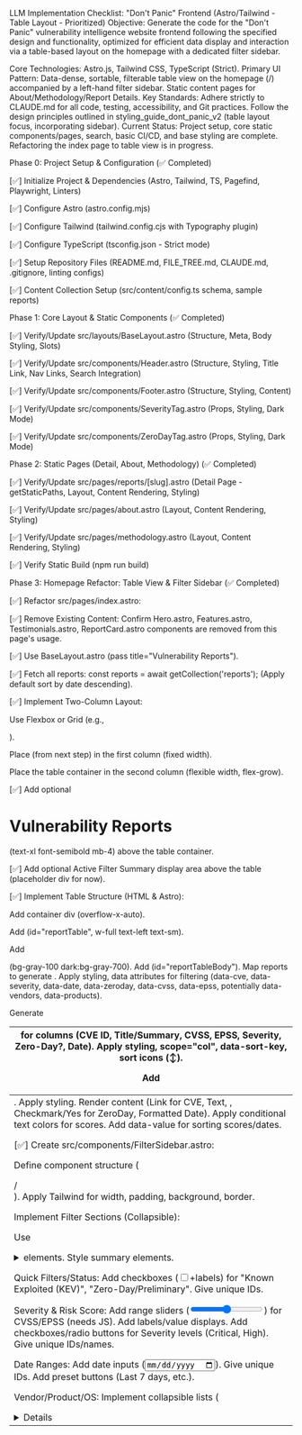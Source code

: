 LLM Implementation Checklist: "Don't Panic" Frontend (Astro/Tailwind - Table Layout - Prioritized)
Objective: Generate the code for the "Don't Panic" vulnerability intelligence website frontend following the specified design and functionality, optimized for efficient data display and interaction via a table-based layout on the homepage with a dedicated filter sidebar.

Core Technologies: Astro.js, Tailwind CSS, TypeScript (Strict).
Primary UI Pattern: Data-dense, sortable, filterable table view on the homepage (/) accompanied by a left-hand filter sidebar. Static content pages for About/Methodology/Report Details.
Key Standards: Adhere strictly to CLAUDE.md for all code, testing, accessibility, and Git practices. Follow the design principles outlined in styling_guide_dont_panic_v2 (table layout focus, incorporating sidebar).
Current Status: Project setup, core static components/pages, search, basic CI/CD, and base styling are complete. Refactoring the index page to table view is in progress.

Phase 0: Project Setup & Configuration (✅ Completed)

[✅] Initialize Project & Dependencies (Astro, Tailwind, TS, Pagefind, Playwright, Linters)

[✅] Configure Astro (astro.config.mjs)

[✅] Configure Tailwind (tailwind.config.cjs with Typography plugin)

[✅] Configure TypeScript (tsconfig.json - Strict mode)

[✅] Setup Repository Files (README.md, FILE_TREE.md, CLAUDE.md, .gitignore, linting configs)

[✅] Content Collection Setup (src/content/config.ts schema, sample reports)

Phase 1: Core Layout & Static Components (✅ Completed)

[✅] Verify/Update src/layouts/BaseLayout.astro (Structure, Meta, Body Styling, Slots)

[✅] Verify/Update src/components/Header.astro (Structure, Styling, Title Link, Nav Links, Search Integration)

[✅] Verify/Update src/components/Footer.astro (Structure, Styling, Content)

[✅] Verify/Update src/components/SeverityTag.astro (Props, Styling, Dark Mode)

[✅] Verify/Update src/components/ZeroDayTag.astro (Props, Styling, Dark Mode)

Phase 2: Static Pages (Detail, About, Methodology) (✅ Completed)

[✅] Verify/Update src/pages/reports/[slug].astro (Detail Page - getStaticPaths, Layout, Content Rendering, Styling)

[✅] Verify/Update src/pages/about.astro (Layout, Content Rendering, Styling)

[✅] Verify/Update src/pages/methodology.astro (Layout, Content Rendering, Styling)

[✅] Verify Static Build (npm run build)

Phase 3: Homepage Refactor: Table View & Filter Sidebar (✅ Completed)

[✅] Refactor src/pages/index.astro:

[✅] Remove Existing Content: Confirm Hero.astro, Features.astro, Testimonials.astro, ReportCard.astro components are removed from this page's usage.

[✅] Use BaseLayout.astro (pass title="Vulnerability Reports").

[✅] Fetch all reports: const reports = await getCollection('reports'); (Apply default sort by date descending).

[✅] Implement Two-Column Layout:

Use Flexbox or Grid (e.g., <div class="flex flex-col md:flex-row">).

Place <FilterSidebar reports={reports} /> (from next step) in the first column (fixed width).

Place the table container in the second column (flexible width, flex-grow).

[✅] Add optional <h1>Vulnerability Reports</h1> (text-xl font-semibold mb-4) above the table container.

[✅] Add optional Active Filter Summary display area above the table (placeholder div for now).

[✅] Implement Table Structure (HTML & Astro):

Add container div (overflow-x-auto).

Add <table> (id="reportTable", w-full text-left text-sm).

Add <thead> (bg-gray-100 dark:bg-gray-700). Add <th> for columns (CVE ID, Title/Summary, CVSS, EPSS, Severity, Zero-Day?, Date). Apply styling, scope="col", data-sort-key, sort icons (<span>↕</span>).

Add <tbody> (id="reportTableBody"). Map reports to generate <tr>. Apply styling, data attributes for filtering (data-cve, data-severity, data-date, data-zeroday, data-cvss, data-epss, potentially data-vendors, data-products).

Generate <td>. Apply styling. Render content (Link for CVE, Text, <SeverityTag>, Checkmark/Yes for ZeroDay, Formatted Date). Apply conditional text colors for scores. Add data-value for sorting scores/dates.

[✅] Create src/components/FilterSidebar.astro:

Define component structure (<aside>/<div>). Apply Tailwind for width, padding, background, border.

Implement Filter Sections (Collapsible):

Use <details>/<summary> elements. Style summary elements.

Quick Filters/Status: Add checkboxes (<input type="checkbox">+labels) for "Known Exploited (KEV)", "Zero-Day/Preliminary". Give unique IDs.

Severity & Risk Score: Add range sliders (<input type="range">) for CVSS/EPSS (needs JS). Add labels/value displays. Add checkboxes/radio buttons for Severity levels (Critical, High). Give unique IDs/names.

Date Ranges: Add date inputs (<input type="date">). Give unique IDs. Add preset buttons (Last 7 days, etc.).

Vendor/Product/OS: Implement collapsible lists (<details>). Add placeholder structure (dynamic population via JS later). Add checkboxes for items. Add search input within lists if needed.

Add "Reset Filters" Button: Style appropriately. Give ID.

[✅] Verify Layout: Run npm run dev. Check the two-column layout, sidebar structure, table structure, responsiveness. Ensure data attributes are present.

[✅] Cleanup Vestigial Components:

[✅] Delete Unused Files: Confirm Hero.astro, Features.astro, Testimonials.astro, ReportCard.astro and their tests are deleted.

[✅] Remove Unused Imports.

[✅] Update FILE_TREE.md (after removals and adding FilterSidebar.astro).

Phase 4: Client-Side JavaScript for Interactivity (✅ Completed)

[✅] Implement JavaScript Logic (e.g., in separate .ts file imported by index.astro with <script>):

[✅] Get DOM References: Get table body, all filter controls in the sidebar, sortable headers, reset button, active filter display.

[✅] Initialization Function: Call on DOMContentLoaded. Read URLSearchParams. Store initial state. Set filter control values. Initialize sliders/dynamic lists. Call applySorting(), applyFiltering(), handleHighlighting(). Add event listeners.

[✅] URL Update Function (updateURL()): Takes state, constructs URLSearchParams, uses history.pushState.

[✅] Sorting Logic (applySorting(), handleSortClick()): Implement/verify sorting based on data-value or text, handling types. Update DOM order. Update sort icons. Update URL.

[✅] Filtering Logic (applyFiltering(), handleFilterChange()): Implement/verify reading all sidebar filter values. Iterate rows, check data attributes against all filters. Update row visibility (row.hidden). Update URL. Update active filter summary display.

[✅] Reset Filters Logic: Implement listener. Clear state/inputs. Call applyFiltering(), updateURL().

[✅] Highlighting Logic (handleHighlighting()): Implement/verify localStorage timestamp comparison. Add/remove new-report class. Update timestamp.

[✅] Define Highlighting Style: Add CSS rule for .new-report with optional fade-out animation.

[✅] Test Interactivity: Thoroughly test sorting, all filter types, combinations, reset, URL state, highlighting.

Phase 5: Report Syncing (✅ Completed / ❗ High Priority)

[✅] Implement Automated Report Syncing:

[✅] Finalize sync strategy (GitHub Action pulling from vulnerability-intelligence-generator repository).

[✅] Implement/Update the corresponding GitHub workflow (sync_reports.yml). Ensure reliable placement of .md files into src/content/reports/.

[✅] Test the sync process thoroughly.

[✅] Document the sync process (docs/report-syncing.md).

Phase 6: Testing & Accessibility (Ongoing / ❗ Medium Priority)

[ ] Write/Update E2E Tests (Playwright):

[ ] Test initial table load with sidebar.

[ ] Test sorting functionality (Date, CVSS).

[ ] Test filtering functionality using sidebar controls (severity, date, etc.).

[ ] Test URL state updates on sort/filter.

[✅] Test navigation (detail/about/methodology).

[✅] Test Pagefind search.

[⚠️] Improve Accessibility:

[ ] Conduct accessibility audit (WCAG compliance) using axe or similar tools.

[✅] Fix any identified contrast, focus order, or semantic issues.

[✅] Ensure proper ARIA attributes for table, controls, and dynamic regions.

[ ] Add keyboard navigation improvements (e.g., skip-to-content link).

[ ] Test with screen readers.

Phase 7: Final Review & Enhancements (Future / Low Priority)

[❌] Perform Performance Optimization: Lighthouse audit, image optimization, bundle analysis.

[❌] Enhance Report Visualization: Charts, timelines, related vulnerabilities on detail pages.

[❌] Final Review & Cleanup: Manual testing (browsers/screens), code cleanup (unused vars/imports/CSS), ensure FILE_TREE.md is accurate.